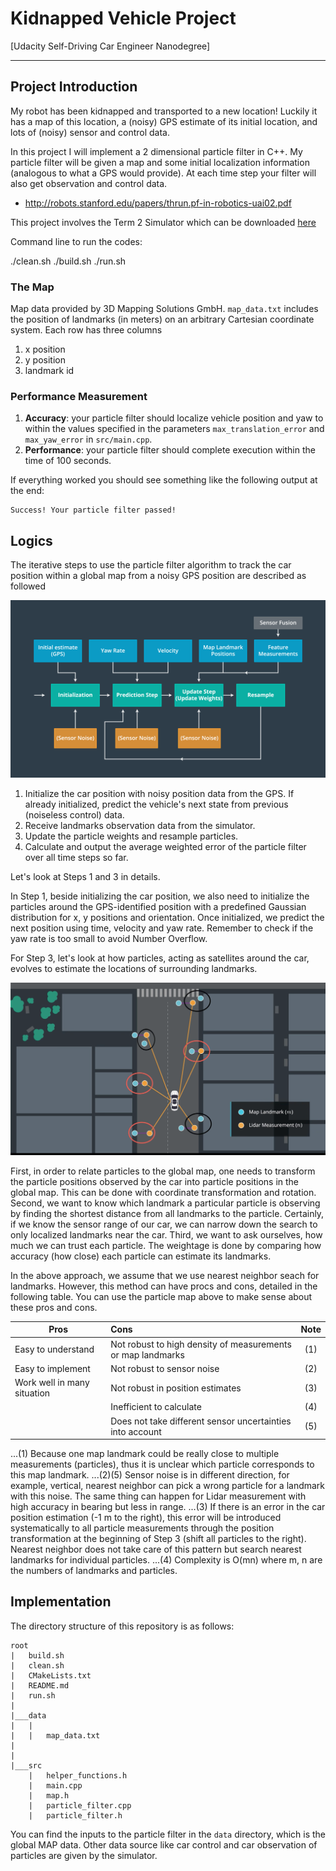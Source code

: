 # Kidnapped Vehicle Project
[Udacity Self-Driving Car Engineer Nanodegree]

[overview]: ./images/overview.png
[particles]: ./images/particles.png
[nn_pros_cons]: ./images/nn_pros_cons.png

---

## Project Introduction
My robot has been kidnapped and transported to a new location! Luckily it has a map of this location, a (noisy) GPS estimate of its initial location, and lots of (noisy) sensor and control data.

In this project I will implement a 2 dimensional particle filter in C++. My particle filter will be given a map and some initial localization information (analogous to what a GPS would provide). At each time step your filter will also get observation and control data. 
- http://robots.stanford.edu/papers/thrun.pf-in-robotics-uai02.pdf

This project involves the Term 2 Simulator which can be downloaded [here](https://github.com/udacity/self-driving-car-sim/releases)

Command line to run the codes:

./clean.sh
./build.sh
./run.sh

### The Map
Map data provided by 3D Mapping Solutions GmbH. `map_data.txt` includes the position of landmarks (in meters) on an arbitrary Cartesian coordinate system. Each row has three columns
1. x position
2. y position
3. landmark id

### Performance Measurement

1. **Accuracy**: your particle filter should localize vehicle position and yaw to within the values specified in the parameters `max_translation_error` and `max_yaw_error` in `src/main.cpp`.
2. **Performance**: your particle filter should complete execution within the time of 100 seconds.

If everything worked you should see something like the following output at the end:

```
Success! Your particle filter passed!
```
## Logics

The iterative steps to use the particle filter algorithm to track the car position within a global map from a noisy GPS position are described as followed

![alt text][overview]

1. Initialize the car position with noisy position data from the GPS. If already initialized, predict the vehicle's next state from previous (noiseless control) data.
2. Receive landmarks observation data from the simulator.
3. Update the particle weights and resample particles.
4. Calculate and output the average weighted error of the particle filter over all time steps so far.

Let's look at Steps 1 and 3 in details.

In Step 1, beside initializing the car position, we also need to initialize the particles around the GPS-identified position with a predefined Gaussian distribution for x, y positions and orientation. Once initialized, we predict the next position using time, velocity and yaw rate. Remember to check if the yaw rate is too small to avoid Number Overflow.

For Step 3, let's look at how particles, acting as satellites around the car, evolves to estimate the locations of surrounding landmarks.

![alt text][particles]

First, in order to relate particles to the global map, one needs to transform the particle positions observed by the car into particle positions in the global map. This can be done with coordinate transformation and rotation. Second, we want to know which landmark a particular particle is observing by finding the shortest distance from all landmarks to the particle. Certainly, if we know the sensor range of our car, we can narrow down the search to only localized landmarks near the car. Third, we want to ask ourselves, how much we can trust each particle. The weightage is done by comparing how accuracy (how close) each particle can estimate its landmarks.

In the above approach, we assume that we use nearest neighbor seach for landmarks. However, this method can have procs and cons, detailed in the following table. You can use the particle map above to make sense about these pros and cons.

| Pros                          | Cons          | Note |
| -------------                 |:--------------|:----:|
| Easy to understand            | Not robust to high density of measurements or map landmarks   | (1) |
| Easy to implement             | Not robust to sensor noise                                    | (2) |
| Work well in many situation   | Not robust in position estimates                              | (3) |
|                               | Inefficient to calculate                                      | (4) |
|                               | Does not take different sensor uncertainties into account     | (5) |

...(1) Because one map landmark could be really close to multiple measurements (particles), thus it is unclear which particle corresponds to this map landmark.
...(2)(5) Sensor noise is in different direction, for example, vertical, nearest neighbor can pick a wrong particle for a landmark with this noise. The same thing can happen for Lidar measurement with high accuracy in bearing but less in range.
...(3) If there is an error in the car position estimation (-1 m to the right), this error will be introduced systematically to all particle measurements through the position transformation at the beginning of Step 3 (shift all particles to the right). Nearest neighbor does not take care of this pattern but search nearest landmarks for individual particles.
...(4) Complexity is O(mn) where m, n are the numbers of landmarks and particles.

## Implementation
The directory structure of this repository is as follows:

```
root
|   build.sh
|   clean.sh
|   CMakeLists.txt
|   README.md
|   run.sh
|
|___data
|   |   
|   |   map_data.txt
|   
|   
|___src
    |   helper_functions.h
    |   main.cpp
    |   map.h
    |   particle_filter.cpp
    |   particle_filter.h
```

You can find the inputs to the particle filter in the `data` directory, which is the global MAP data. Other data source like car control and car observation of particles are given by the simulator.




